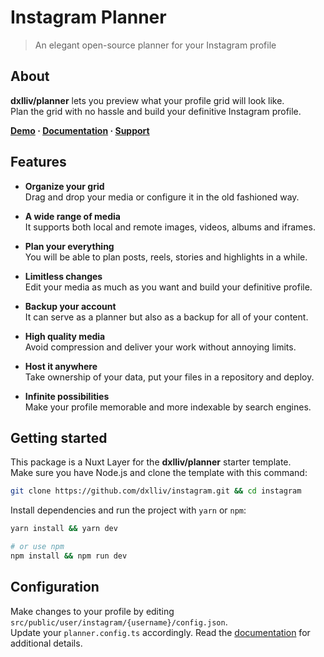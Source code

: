 # Instagram Planner

> An elegant open-source planner for your Instagram profile

## About

**dxlliv/planner** lets you preview what your profile grid will look like.  
Plan the grid with no hassle and build your definitive Instagram profile.

**[Demo](https://dxlliv.github.io/planner/) · [Documentation](https://dxlliv.github.io/planner/docs/) · [Support](https://patreon.com/dxlliv)**

## Features
- **Organize your grid**  
  Drag and drop your media or configure it in the old fashioned way.


- **A wide range of media**  
  It supports both local and remote images, videos, albums and iframes.


- **Plan your everything**  
  You will be able to plan posts, reels, stories and highlights in a while.


- **Limitless changes**  
  Edit your media as much as you want and build your definitive profile.


- **Backup your account**  
  It can serve as a planner but also as a backup for all of your content.


- **High quality media**  
  Avoid compression and deliver your work without annoying limits.


- **Host it anywhere**  
  Take ownership of your data, put your files in a repository and deploy.


- **Infinite possibilities**  
  Make your profile memorable and more indexable by search engines.


## Getting started

This package is a Nuxt Layer for the **dxlliv/planner** starter template.  
Make sure you have Node.js and clone the template with this command:

```bash
git clone https://github.com/dxlliv/instagram.git && cd instagram
```

Install dependencies and run the project with `yarn` or `npm`:

```bash
yarn install && yarn dev

# or use npm
npm install && npm run dev
```

## Configuration

Make changes to your profile by editing `src/public/user/instagram/{username}/config.json`.  
Update your `planner.config.ts` accordingly. Read the [documentation](https://dxlliv.github.io/planner/docs/) for additional details.